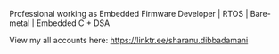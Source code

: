 Professional working as Embedded Firmware Developer | RTOS | Bare-metal | Embedded C + DSA 


View my all accounts here: 
https://linktr.ee/sharanu.dibbadamani
